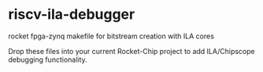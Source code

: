 # riscv-ila-debugger
rocket fpga-zynq makefile for bitstream creation with ILA cores

Drop these files into your current Rocket-Chip project to add ILA/Chipscope debugging functionality.
